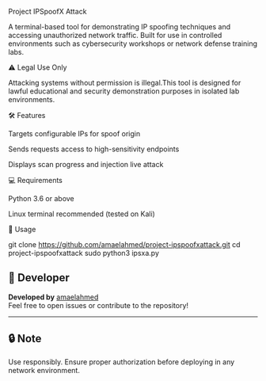 Project IPSpoofX Attack

A terminal-based tool for demonstrating IP spoofing techniques and accessing unauthorized network traffic. Built for use in controlled environments such as cybersecurity workshops or network defense training labs.

⚠️ Legal Use Only

Attacking systems without permission is illegal.This tool is designed for lawful educational and security demonstration purposes in isolated lab environments.

🛠 Features

Targets configurable IPs for spoof origin

Sends requests  access to high-sensitivity endpoints

Displays scan progress and injection live attack

💻 Requirements

Python 3.6 or above

Linux terminal recommended (tested on Kali)

🚀 Usage

git clone https://github.com/amaelahmed/project-ipspoofxattack.git
cd project-ipspoofxattack
sudo python3 ipsxa.py

## 🧠 Developer

**Developed by** [amaelahmed](https://github.com/amaelahmed)  
Feel free to open issues or contribute to the repository!

---

## 🔒 Note

Use responsibly. Ensure proper authorization before deploying in any network environment.
